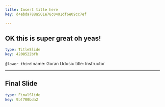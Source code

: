 ```yaml
---
title: Insert title here
key: d4ebda788a501e78c0401df6e09cc7ef

---
```

## OK this is super great oh yeas!

```yaml
type: TitleSlide
key: 4208522bfb
```





`@lower_third`
name: Goran Udosic
title: Instructor




---
## Final Slide

```yaml
type: FinalSlide
key: 9bf700bda2
```








